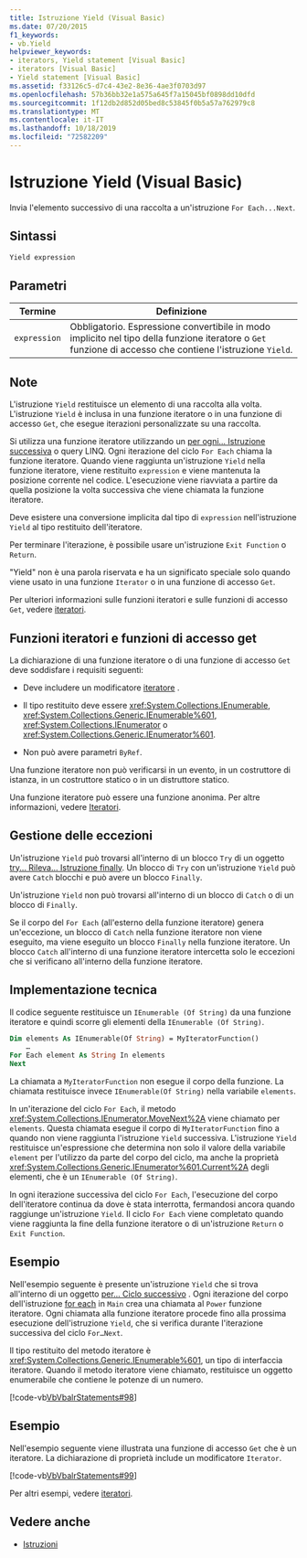```yaml
---
title: Istruzione Yield (Visual Basic)
ms.date: 07/20/2015
f1_keywords:
- vb.Yield
helpviewer_keywords:
- iterators, Yield statement [Visual Basic]
- iterators [Visual Basic]
- Yield statement [Visual Basic]
ms.assetid: f33126c5-d7c4-43e2-8e36-4ae3f0703d97
ms.openlocfilehash: 57b36bb32e1a575a645f7a15045bf0898dd10dfd
ms.sourcegitcommit: 1f12db2d852d05bed8c53845f0b5a57a762979c8
ms.translationtype: MT
ms.contentlocale: it-IT
ms.lasthandoff: 10/18/2019
ms.locfileid: "72582209"
---
```

# <a name="yield-statement-visual-basic"></a>Istruzione Yield (Visual Basic)
Invia l'elemento successivo di una raccolta a un'istruzione `For Each...Next`.  
  
## <a name="syntax"></a>Sintassi  
  
```vb  
Yield expression  
```  
  
## <a name="parameters"></a>Parametri  
  
|Termine|Definizione|  
|---|---|  
|`expression`|Obbligatorio. Espressione convertibile in modo implicito nel tipo della funzione iteratore o `Get` funzione di accesso che contiene l'istruzione `Yield`.|  
  
## <a name="remarks"></a>Note  
 L'istruzione `Yield` restituisce un elemento di una raccolta alla volta. L'istruzione `Yield` è inclusa in una funzione iteratore o in una funzione di accesso `Get`, che esegue iterazioni personalizzate su una raccolta.  
  
 Si utilizza una funzione iteratore utilizzando un [per ogni... Istruzione successiva](../../../visual-basic/language-reference/statements/for-each-next-statement.md) o query LINQ. Ogni iterazione del ciclo `For Each` chiama la funzione iteratore. Quando viene raggiunta un'istruzione `Yield` nella funzione iteratore, viene restituito `expression` e viene mantenuta la posizione corrente nel codice. L'esecuzione viene riavviata a partire da quella posizione la volta successiva che viene chiamata la funzione iteratore.  
  
 Deve esistere una conversione implicita dal tipo di `expression` nell'istruzione `Yield` al tipo restituito dell'iteratore.  
  
 Per terminare l'iterazione, è possibile usare un'istruzione `Exit Function` o `Return`.  
  
 "Yield" non è una parola riservata e ha un significato speciale solo quando viene usato in una funzione `Iterator` o in una funzione di accesso `Get`.  
  
 Per ulteriori informazioni sulle funzioni iteratori e sulle funzioni di accesso `Get`, vedere [iteratori](../../programming-guide/concepts/iterators.md).  
  
## <a name="iterator-functions-and-get-accessors"></a>Funzioni iteratori e funzioni di accesso get  
 La dichiarazione di una funzione iteratore o di una funzione di accesso `Get` deve soddisfare i requisiti seguenti:  
  
- Deve includere un modificatore [iteratore](../../../visual-basic/language-reference/modifiers/iterator.md) .  
  
- Il tipo restituito deve essere <xref:System.Collections.IEnumerable>, <xref:System.Collections.Generic.IEnumerable%601>, <xref:System.Collections.IEnumerator> o <xref:System.Collections.Generic.IEnumerator%601>.  
  
- Non può avere parametri `ByRef`.  
  
 Una funzione iteratore non può verificarsi in un evento, in un costruttore di istanza, in un costruttore statico o in un distruttore statico.  
  
 Una funzione iteratore può essere una funzione anonima. Per altre informazioni, vedere [Iteratori](../../programming-guide/concepts/iterators.md).  
  
## <a name="exception-handling"></a>Gestione delle eccezioni  
 Un'istruzione `Yield` può trovarsi all'interno di un blocco `Try` di un oggetto [try... Rileva... Istruzione finally](../../../visual-basic/language-reference/statements/try-catch-finally-statement.md). Un blocco di `Try` con un'istruzione `Yield` può avere `Catch` blocchi e può avere un blocco `Finally`.  
  
 Un'istruzione `Yield` non può trovarsi all'interno di un blocco di `Catch` o di un blocco di `Finally`.  
  
 Se il corpo del `For Each` (all'esterno della funzione iteratore) genera un'eccezione, un blocco di `Catch` nella funzione iteratore non viene eseguito, ma viene eseguito un blocco `Finally` nella funzione iteratore. Un blocco `Catch` all'interno di una funzione iteratore intercetta solo le eccezioni che si verificano all'interno della funzione iteratore.  
  
## <a name="technical-implementation"></a>Implementazione tecnica  
 Il codice seguente restituisce un `IEnumerable (Of String)` da una funzione iteratore e quindi scorre gli elementi della `IEnumerable (Of String)`.  
  
```vb  
Dim elements As IEnumerable(Of String) = MyIteratorFunction()  
    …  
For Each element As String In elements  
Next  
```  
  
 La chiamata a `MyIteratorFunction` non esegue il corpo della funzione. La chiamata restituisce invece `IEnumerable(Of String)` nella variabile `elements`.  
  
 In un'iterazione del ciclo `For Each`, il metodo <xref:System.Collections.IEnumerator.MoveNext%2A> viene chiamato per `elements`. Questa chiamata esegue il corpo di `MyIteratorFunction` fino a quando non viene raggiunta l'istruzione `Yield` successiva. L'istruzione `Yield` restituisce un'espressione che determina non solo il valore della variabile `element` per l'utilizzo da parte del corpo del ciclo, ma anche la proprietà <xref:System.Collections.Generic.IEnumerator%601.Current%2A> degli elementi, che è un `IEnumerable (Of String)`.  
  
 In ogni iterazione successiva del ciclo `For Each`, l'esecuzione del corpo dell'iteratore continua da dove è stata interrotta, fermandosi ancora quando raggiunge un'istruzione `Yield`. Il ciclo `For Each` viene completato quando viene raggiunta la fine della funzione iteratore o di un'istruzione `Return` o `Exit Function`.  
  
## <a name="example"></a>Esempio  
 Nell'esempio seguente è presente un'istruzione `Yield` che si trova all'interno di un oggetto [per... Ciclo successivo](../../../visual-basic/language-reference/statements/for-next-statement.md) . Ogni iterazione del corpo dell'istruzione [for each](../../../visual-basic/language-reference/statements/for-each-next-statement.md) in `Main` crea una chiamata al `Power` funzione iteratore. Ogni chiamata alla funzione iteratore procede fino alla prossima esecuzione dell'istruzione `Yield`, che si verifica durante l'iterazione successiva del ciclo `For…Next`.  
  
 Il tipo restituito del metodo iteratore è <xref:System.Collections.Generic.IEnumerable%601>, un tipo di interfaccia iteratore. Quando il metodo iteratore viene chiamato, restituisce un oggetto enumerabile che contiene le potenze di un numero.  
  
 [!code-vb[VbVbalrStatements#98](~/samples/snippets/visualbasic/VS_Snippets_VBCSharp/VbVbalrStatements/VB/Class2.vb#98)]  
  
## <a name="example"></a>Esempio  
 Nell'esempio seguente viene illustrata una funzione di accesso `Get` che è un iteratore. La dichiarazione di proprietà include un modificatore `Iterator`.  
  
 [!code-vb[VbVbalrStatements#99](~/samples/snippets/visualbasic/VS_Snippets_VBCSharp/VbVbalrStatements/VB/Class2.vb#99)]  
  
 Per altri esempi, vedere [iteratori](../../programming-guide/concepts/iterators.md).  
  
## <a name="see-also"></a>Vedere anche

- [Istruzioni](../../../visual-basic/language-reference/statements/index.md)
